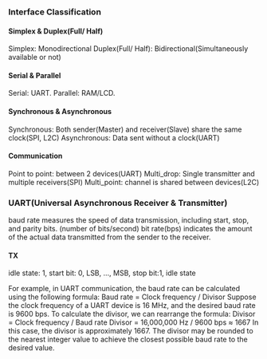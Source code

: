 ### Interface Classification
#### Simplex & Duplex(Full/ Half)
Simplex: Monodirectional 
Duplex(Full/ Half): Bidirectional(Simultaneously available or not)
#### Serial & Parallel
Serial: UART. Parallel: RAM/LCD.
#### Synchronous & Asynchronous
Synchronous: Both sender(Master) and receiver(Slave) share the same clock(SPI, L2C)
Asynchronous: Data sent without a clock(UART)
#### Communication
Point to point: between 2 devices(UART)
Multi_drop: Single transmitter and multiple receivers(SPI)
Multi_point: channel is shared between devices(L2C)

### UART(Universal Asynchronous Receiver & Transmitter)
baud rate measures the speed of data transmission, including start, stop, and parity bits. (number of bits/second)
bit rate(bps) indicates the amount of the actual data transmitted from the sender to the receiver.
#### TX
idle state: 1, start bit: 0, LSB, ..., MSB, stop bit:1, idle state

For example, in UART communication, the baud rate can be calculated using the following formula:
Baud rate = Clock frequency / Divisor
Suppose the clock frequency of a UART device is 16 MHz, and the desired baud rate is 9600 bps. To calculate the divisor, we can rearrange the formula:
Divisor = Clock frequency / Baud rate
Divisor = 16,000,000 Hz / 9600 bps ≈ 1667
In this case, the divisor is approximately 1667. 
The divisor may be rounded to the nearest integer value to achieve the closest possible baud rate to the desired value.
